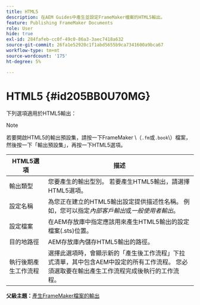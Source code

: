 ```yaml
---
title: HTML5
description: 在AEM Guides中產生並設定FrameMaker檔案的HTML5輸出。
feature: Publishing FrameMaker Documents
role: User
hide: true
exl-id: 284fafeb-cc0f-49c0-86a3-3aec7418a632
source-git-commit: 26fa1e52920c1f1abd5655b9ca7341600a9bca67
workflow-type: tm+mt
source-wordcount: '175'
ht-degree: 5%

---
```


# HTML5 {#id205BB0U70MG}

下列選項適用於HTML5輸出：

>[!NOTE]
>
> 若要開啟HTML5的輸出預設集，請按一下FrameMaker \（`.fm`或`.book`\）檔案，然後按一下「輸出預設集」，再按一下HTML5選項。

| HTML5選項 | 描述 |
|------------|-----------|
| 輸出類型 | 您要產生的輸出型別。 若要產生HTML5輸出，請選擇HTML5選項。 |
| 設定名稱 | 為您正在建立的HTML5輸出設定提供描述性名稱。 例如，您可以指定&#x200B;*內部客戶輸出*&#x200B;或&#x200B;*一般使用者輸出*。 |
| 設定檔案 | 在AEM存放庫中指定應該用來產生HTML5輸出的設定檔案\(.sts\)位置。 |
| 目的地路徑 | AEM存放庫內儲存HTML5輸出的路徑。 |
| 執行後期產生工作流程 | 選擇此選項時，會顯示新的「產生後工作流程」下拉式清單，其中包含AEM中設定的所有工作流程。 您必須選取要在輸出產生工作流程完成後執行的工作流程。 |

**父級主題：**[&#x200B;產生FrameMaker檔案的輸出](fm-output-generatation.md)
